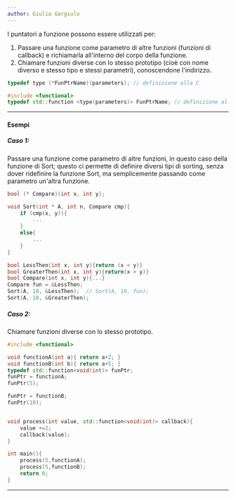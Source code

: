 ```yaml
---
author: Giulia Gargiulo
---
```


I puntatori a funzione possono essere utilizzati per:
1. Passare una funzione come parametro di altre funzioni (funzioni di callback) e richiamarla all'interno del corpo della funzione.
2. Chiamare funzioni diverse con lo stesso prototipo (cioè con nome diverso e stesso tipo e stessi parametri), conoscendone l'indirizzo.

```cpp
typedef type (*FunPtrName)(parameters); // definizione alla C

#include <functional>
typedef std::function <type(parameters)> FunPtrName; // definizione alla C++
```
---
#### Esempi
##### Caso 1: 
Passare una funzione come parametro di altre funzioni, in questo caso della funzione di Sort; questo ci permette di definire diversi tipi di sorting, senza dover ridefinire la funzione Sort, ma semplicemente passando come parametro un'altra funzione.
```cpp
bool (* Compare)(int x, int y);

void Sort(int * A, int n, Compare cmp){
	if (cmp(x, y)){ 
		...
	}
	else{
		...
	}
}
```

```cpp
bool LessThen(int x, int y){return (x < y)}
bool GreaterThen(int x, int y){return(x > y)}
bool Compare(int x, int y){...}
Compare fun = &LessThen;
Sort(A, 10, &LessThen);  // Sort(A, 10, fun);
Sort(A, 10, &GreaterThen);
```

##### Caso 2:
Chiamare funzioni diverse con lo stesso prototipo.

```c++
#include <functional>

void functionA(int a){ return a+2; }
void functionB(int b){ return a+5; }
typedef std::function<void(int)> funPtr;
funPtr = functionA;
funPtr(5);

funPtr = functionB;
funPtr(10);


void process(int value, std::function<void(int)> callback){
	value +=2;
	callback(value);
}

int main(){
	process(5,functionA);
	process(5,functionB);
	return 0;
}


```


---
